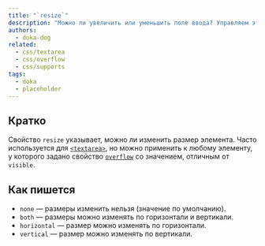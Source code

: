 ```yaml
---
title: "`resize`"
description: "Можно ли увеличить или уменьшить поле ввода? Управляем этим через стили."
authors:
  - doka-dog
related:
  - css/textarea
  - css/overflow
  - css/supports
tags:
  - doka
  - placeholder
---
```


## Кратко

Свойство `resize` указывает, можно ли изменить размер элемента. Часто используется для [`<textarea>`](/html/textarea/), но можно применить к любому элементу, у которого задано свойство [`overflow`](/css/overflow/) со значением, отличным от `visible`.

## Как пишется

- `none` — размеры изменить нельзя (значение по умолчанию).
- `both` — размеры можно изменять по горизонтали и вертикали.
- `horizontal` — размер можно изменять по горизонтали.
- `vertical` — размер можно изменять по вертикали.
